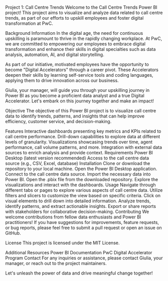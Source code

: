 
Project 1: Call Centre Trends
Welcome to the Call Centre Trends Power BI project! This project aims to visualize and analyze data related to call centre trends, as part of our efforts to upskill employees and foster digital transformation at PwC.

Background Information
In the digital age, the need for continuous upskilling is paramount to thrive in the rapidly changing workplace. At PwC, we are committed to empowering our employees to embrace digital transformation and enhance their skills in digital specialties such as data analysis, automation, AI, and digital storytelling.

As part of our initiative, motivated employees have the opportunity to become "Digital Accelerators" through a career pivot. These Accelerators deepen their skills by learning self-service tools and coding languages, applying them to drive innovation across our business.

Giulia, your manager, will guide you through your upskilling journey in Power BI as you become a proficient data analyst and a true Digital Accelerator. Let's embark on this journey together and make an impact!

Objective
The objective of this Power BI project is to visualize call centre data to identify trends, patterns, and insights that can help improve efficiency, customer service, and decision-making.

Features
Interactive dashboards presenting key metrics and KPIs related to call centre performance.
Drill-down capabilities to explore data at different levels of granularity.
Visualizations showcasing trends over time, agent performance, call volume patterns, and more.
Integration with external data sources to enrich analysis and provide context.
Requirements
Power BI Desktop (latest version recommended)
Access to the call centre data source (e.g., CSV, Excel, database)
Installation
Clone or download the repository to your local machine.
Open the Power BI Desktop application.
Connect to the call centre data source.
Import the necessary data into Power BI.
Open the .pbix file from the downloaded repository.
Explore the visualizations and interact with the dashboards.
Usage
Navigate through different tabs or pages to explore various aspects of call centre data.
Utilize filters and slicers to customize the view based on specific criteria.
Click on visual elements to drill down into detailed information.
Analyze trends, identify patterns, and extract actionable insights.
Export or share reports with stakeholders for collaborative decision-making.
Contributing
We welcome contributions from fellow data enthusiasts and Power BI practitioners! If you have suggestions for improvements, feature requests, or bug reports, please feel free to submit a pull request or open an issue on GitHub.

License
This project is licensed under the MIT License.

Additional Resources
Power BI Documentation
PwC Digital Accelerator Program
Contact
For any inquiries or assistance, please contact Giulia, your manager, or reach out to the project maintainers.

Let's unleash the power of data and drive meaningful change together!

